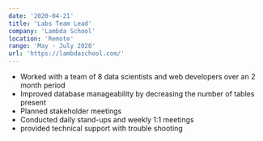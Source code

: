 ```yaml
---
date: '2020-04-21'
title: 'Labs Team Lead'
company: 'Lambda School'
location: 'Remote'
range: 'May - July 2020'
url: 'https://lambdaschool.com/'
---
```


- Worked with a team of 8 data scientists and web developers over an 2 month period
- Improved database manageability by decreasing the number of tables present
- Planned stakeholder meetings
- Conducted daily stand-ups and weekly 1:1 meetings
- provided technical support with trouble shooting
